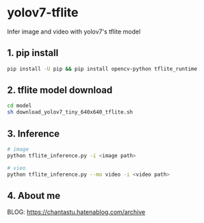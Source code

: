 # yolov7-tflite
Infer image and video with yolov7's tflite model

## 1. pip install
```bash
pip install -U pip && pip install opencv-python tflite_runtime
```
## 2. tflite model download
```bash
cd model
sh download_yolov7_tiny_640x640_tflite.sh
```

## 3. Inference
```bash
# image
python tflite_inference.py -i <image path>

# vieo
python tflite_inference.py --mo video -i <video path>
```
## 4. About me
BLOG: https://chantastu.hatenablog.com/archive
